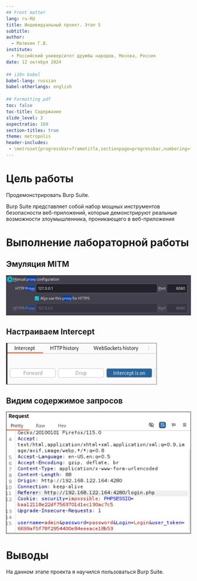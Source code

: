 ```yaml
---
## Front matter
lang: ru-RU
title: Индивидуальный проект. Этап 5
subtitle: 
author:
  - Матюхин Г.В.
institute:
  - Российский университет дружбы народов, Москва, Россия
date: 12 октября 2024

## i18n babel
babel-lang: russian
babel-otherlangs: english

## Formatting pdf
toc: false
toc-title: Содержание
slide_level: 3
aspectratio: 169
section-titles: true
theme: metropolis
header-includes:
 - \metroset{progressbar=frametitle,sectionpage=progressbar,numbering=fraction}
---
```


# Цель работы

Продемонстрировать Burp Suite.

Burp Suite представляет собой набор мощных инструментов безопасности веб-приложений,
которые демонстрируют реальные возможности злоумышленника, проникающего в веб-приложения

# Выполнение лабораторной работы

## Эмуляция MITM

![Firefox Proxy](./image/firefox_proxy.png)

## Настраиваем Intercept

![Burp Intercept](./image/burp_intercept.png)

## Видим содержимое запросов

![Burp Request](./image/burp_request.png)

# Выводы

На данном этапе проекта я научился пользоваться Burp Suite.
